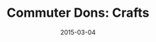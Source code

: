 ---
layout: post
title:  "Commuter Dons: Crafts"
date:   2015-03-04
start:  "1:30"
end:    "4:30"
categories: events
---